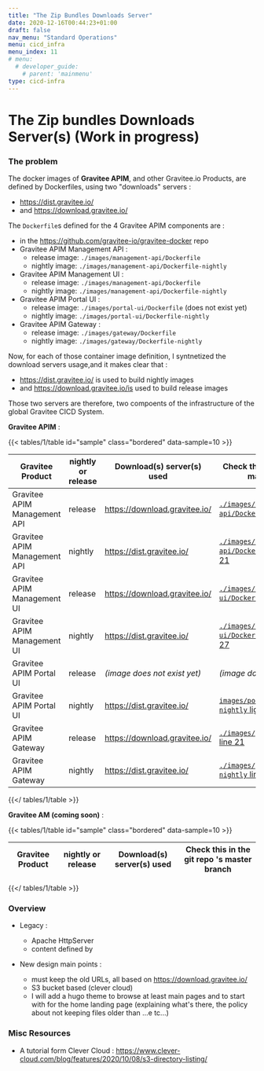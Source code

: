 ```yaml
---
title: "The Zip Bundles Downloads Server"
date: 2020-12-16T00:44:23+01:00
draft: false
nav_menu: "Standard Operations"
menu: cicd_infra
menu_index: 11
# menu:
  # developer_guide:
    # parent: 'mainmenu'
type: cicd-infra
---
```


# The Zip bundles Downloads Server(s) (Work in progress)

### The problem

The docker images of __Gravitee APIM__, and other Gravitee.io Products, are defined by Dockerfiles, using two "downloads" servers :
* https://dist.gravitee.io/
* and https://download.gravitee.io/

The `Dockerfile`s defined for the 4 Gravitee APIM components are :
* in the https://github.com/gravitee-io/gravitee-docker repo
* Gravitee APIM Management API :
  * release image: `./images/management-api/Dockerfile`
  * nightly image: `./images/management-api/Dockerfile-nightly`
* Gravitee APIM Management UI :
  * release image: `./images/management-api/Dockerfile`
  * nightly image: `./images/management-api/Dockerfile-nightly`
* Gravitee APIM Portal UI :
  * release image: `./images/portal-ui/Dockerfile` (does not exist yet)
  * nightly image: `./images/portal-ui/Dockerfile-nightly`
* Gravitee APIM Gateway :
  * release image: `./images/gateway/Dockerfile`
  * nightly image: `./images/gateway/Dockerfile-nightly`

Now, for each of those container image definition, I syntnetized the download servers usage,and it makes clear that :
* https://dist.gravitee.io/ is used to build nightly images
* and https://download.gravitee.io/is used to build release images

Those two servers are therefore, two compoents of the infrastructure of the global Gravitee CICD System.

__Gravitee APIM__ :

{{< tables/1/table id="sample" class="bordered" data-sample=10 >}}

| Gravitee Product             | nightly or release | Download(s) server(s) used          | Check this in the git repo 's master branch          |
|------------------------------|--------------------|-------------------------------------|------------------------------------------------------|
| Gravitee APIM Management API | release            | https://download.gravitee.io/       | [`./images/management-api/Dockerfile` line 21](https://github.com/gravitee-io/gravitee-docker/blob/2ba64162af7717ccbcb79025e221e997846a34ae/images/management-api/Dockerfile#L21) |
| Gravitee APIM Management API | nightly            | https://dist.gravitee.io/           | [`./images/management-api/Dockerfile-nightly` line 21](https://github.com/gravitee-io/gravitee-docker/blob/2ba64162af7717ccbcb79025e221e997846a34ae/images/management-api/Dockerfile-nightly#L21) |
| Gravitee APIM Management UI  | release            | https://download.gravitee.io/       | [`./images/management-ui/Dockerfile` ligne 26](https://github.com/gravitee-io/gravitee-docker/blob/2ba64162af7717ccbcb79025e221e997846a34ae/images/management-ui/Dockerfile#L26)  |
| Gravitee APIM Management UI  | nightly            | https://dist.gravitee.io/           | [`./images/management-ui/Dockerfile-nightly` ligne 27](https://github.com/gravitee-io/gravitee-docker/blob/2ba64162af7717ccbcb79025e221e997846a34ae/images/management-ui/Dockerfile-nightly#L27) |
| Gravitee APIM Portal UI      | release            | _(image does not exist yet)_        | _(image does not exist yet)_ |
| Gravitee APIM Portal UI      | nightly            | https://dist.gravitee.io/           | [`images/portal-ui/Dockerfile-nightly` ligne 27](https://github.com/gravitee-io/gravitee-docker/blob/2ba64162af7717ccbcb79025e221e997846a34ae/images/portal-ui/Dockerfile-nightly#L27) |
| Gravitee APIM Gateway        | release            | https://download.gravitee.io/       | [`./images/gateway/Dockerfile` line 21](https://github.com/gravitee-io/gravitee-docker/blob/2ba64162af7717ccbcb79025e221e997846a34ae/images/gateway/Dockerfile#L21) |
| Gravitee APIM Gateway        | nightly            | https://dist.gravitee.io/           | [`./images/gateway/Dockerfile-nightly` line 21](https://github.com/gravitee-io/gravitee-docker/blob/2ba64162af7717ccbcb79025e221e997846a34ae/images/gateway/Dockerfile-nightly#L21) |

{{</ tables/1/table >}}


__Gravitee AM (coming soon)__ :

{{< tables/1/table id="sample" class="bordered" data-sample=10 >}}

| Gravitee Product             | nightly or release | Download(s) server(s) used          | Check this in the git repo 's master branch          |
|------------------------------|--------------------|-------------------------------------|------------------------------------------------------|
<!--
| Gravitee AM Management API | nightly            | https://dist.gravitee.io/           | [`./images/management-api/Dockerfile-nightly` line 21](https://github.com/gravitee-io/gravitee-docker/blob/2ba64162af7717ccbcb79025e221e997846a34ae/images/management-api/Dockerfile-nightly#L21) |
| Gravitee AM Management UI  | release            | https://download.gravitee.io/       | [`./images/management-ui/Dockerfile` ligne 26](https://github.com/gravitee-io/gravitee-docker/blob/2ba64162af7717ccbcb79025e221e997846a34ae/images/management-ui/Dockerfile#L26)  |
-->
{{</ tables/1/table >}}


### Overview

* Legacy :
  * Apache HttpServer
  * content defined by


* New design main points :
  * must keep the old URLs, all based on https://download.gravitee.io/
  * S3 bucket based (clever cloud)
  * I will add a hugo theme to browse at least main pages and to start with for the home landing page (explaining what's there, the policy about not keeping files older than ...e tc...)

### Misc Resources

* A tutorial form Clever Cloud : https://www.clever-cloud.com/blog/features/2020/10/08/s3-directory-listing/
